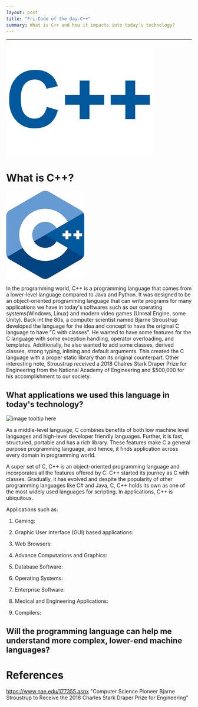 ```yaml
---
layout: post
title: "Fri-Code of the day-C++"
summary: What is C++ and how it impacts into today's technology?
---
```

---

![image tooltip here](/assets/img/CPP.gif)

# What is C++?
![image tooltip here](/assets/img/Cplusplus.png)


In the programming world, C++ is a programming language that comes from a lower-level language compared to Java and Python. It was designed to be an object-oriented programming language that can write programs for many applications we have in today's softwares such as our operating systems(Windows, Linux) and modern video games (Unreal Engine, some Unity).  Back int the 80s, a computer scientist named Bjarne 
Stroustrup developed the language for the idea and concept to have the original C language to have "C with classes". He wanted to have some features for the C language with  some exception handling, operator overloading, and templates. Additionally, he also wanted to add some classes, derived classes, strong typing, inlining and default arguments. This created the C language with a proper static library than its original counterpart. Other interesting note, Stroustrup received a 2018 Chalres Stark Draper Prize for Engineering from the National Academy of Engineering and $500,000 for his accomplishment to our society.

## What applications we used this language in today's technology?
![image tooltip here](/assets/img/cpp-features1.png)

As a middle-level language, C combines benefits of both low machine level languages and high-level developer friendly languages. Further, it is fast, structured, portable and has a rich library. These features make C a general purpose programming language, and hence, it finds application across every domain in programming world.

A super set of C, C++ is an object-oriented programming language and incorporates all the features offered by C. C++ started its journey as C with classes. Gradually, it has evolved and despite the popularity of other programming languages like C# and Java, C, C++ holds its own as one of the most widely used languages for scripting. In applications, C++ is ubiquitous.

Applications such as:

1. Gaming:


2. Graphic User Interface (GUI) based applications:


3. Web Browsers:


4. Advance Computations and Graphics:


5. Database Software:


6. Operating Systems:


7. Enterprise Software:


8. Medical and Engineering Applications:


9. Compilers:

## Will the programming language can help me understand more complex, lower-end machine languages?




# References
https://www.nae.edu/177355.aspx "Computer Science Pioneer Bjarne Stroustrup to Receive the 2018 Charles Stark Draper Prize for Engineering"
